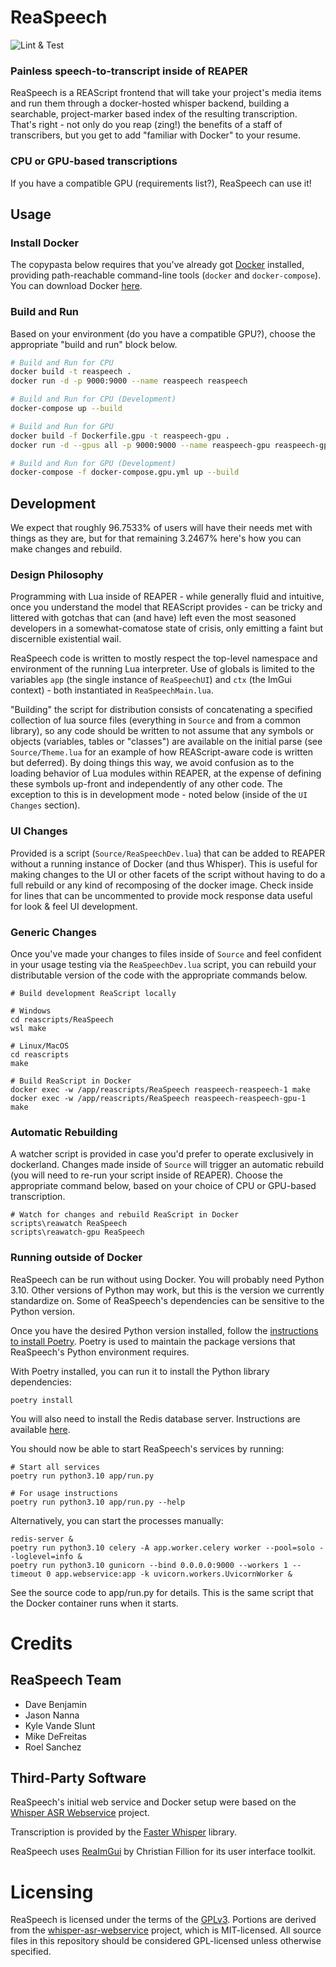 # ReaSpeech
![Lint & Test](https://github.com/teamaudio/reaspeech/actions/workflows/check-reascripts.yml/badge.svg)
### Painless speech-to-transcript inside of REAPER
ReaSpeech is a REAScript frontend that will take your project's media items and run them through a docker-hosted whisper backend, building a searchable, project-marker based index of the resulting transcription. That's right - not only do you reap (zing!) the benefits of a staff of transcribers, but you get to add "familiar with Docker" to your resume.


### CPU or GPU-based transcriptions
If you have a compatible GPU (requirements list?), ReaSpeech can use it!

## Usage

### Install Docker

The copypasta below requires that you've already got [Docker](https://www.docker.com/) installed, providing path-reachable command-line tools (`docker` and `docker-compose`). You can download Docker [here](https://www.docker.com/products/docker-desktop/).

### Build and Run

Based on your environment (do you have a compatible GPU?), choose the appropriate "build and run" block below.


```sh
# Build and Run for CPU
docker build -t reaspeech .
docker run -d -p 9000:9000 --name reaspeech reaspeech

# Build and Run for CPU (Development)
docker-compose up --build

# Build and Run for GPU
docker build -f Dockerfile.gpu -t reaspeech-gpu .
docker run -d --gpus all -p 9000:9000 --name reaspeech-gpu reaspeech-gpu

# Build and Run for GPU (Development)
docker-compose -f docker-compose.gpu.yml up --build
```

## Development

We expect that roughly 96.7533% of users will have their needs met with things as they are, but for that remaining 3.2467% here's how you can make changes and rebuild.

### Design Philosophy

Programming with Lua inside of REAPER - while generally fluid and intuitive, once you understand the model that REAScript provides - can be tricky and littered with gotchas that can (and have) left even the most seasoned developers in a somewhat-comatose state of crisis, only emitting a faint but discernible existential wail.

ReaSpeech code is written to mostly respect the top-level namespace and environment of the running Lua interpreter. Use of globals is limited to the variables `app` (the single instance of `ReaSpeechUI`) and `ctx` (the ImGui context) - both instantiated in `ReaSpeechMain.lua`.

"Building" the script for distribution consists of concatenating a specified collection of lua source files (everything in `Source` and from a common library), so any code should be written to not assume that any symbols or objects (variables, tables or "classes") are available on the initial parse (see `Source/Theme.lua` for an example of how REAScript-aware code is written but deferred). By doing things this way, we avoid confusion as to the loading behavior of Lua modules within REAPER, at the expense of defining these symbols up-front and independently of any other code. The exception to this is in development mode - noted below (inside of the `UI Changes` section).

### UI Changes

Provided is a script (`Source/ReaSpeechDev.lua`) that can be added to REAPER without a running instance of Docker (and thus Whisper). This is useful for making changes to the UI or other facets of the script without having to do a full rebuild or any kind of recomposing of the docker image. Check inside for lines that can be uncommented to provide mock response data useful for look & feel UI development.

### Generic Changes

Once you've made your changes to files inside of `Source` and feel confident in your usage testing via the `ReaSpeechDev.lua` script, you can rebuild your distributable version of the code with the appropriate commands below.

```
# Build development ReaScript locally

# Windows
cd reascripts/ReaSpeech
wsl make

# Linux/MacOS
cd reascripts
make

# Build ReaScript in Docker
docker exec -w /app/reascripts/ReaSpeech reaspeech-reaspeech-1 make
docker exec -w /app/reascripts/ReaSpeech reaspeech-reaspeech-gpu-1 make
```

### Automatic Rebuilding

A watcher script is provided in case you'd prefer to operate exclusively in dockerland. Changes made inside of `Source` will trigger an automatic rebuild (you will need to re-run your script inside of REAPER). Choose the appropriate command below, based on your choice of CPU or GPU-based transcription.

```
# Watch for changes and rebuild ReaScript in Docker
scripts\reawatch ReaSpeech
scripts\reawatch-gpu ReaSpeech
```

### Running outside of Docker

ReaSpeech can be run without using Docker. You will probably need Python 3.10. Other versions of Python may work, but this is the version we currently standardize on. Some of ReaSpeech's dependencies can be sensitive to the Python version.

Once you have the desired Python version installed, follow the [instructions to install Poetry](https://python-poetry.org/docs/#installation). Poetry is used to maintain the package versions that ReaSpeech's Python environment requires.

With Poetry installed, you can run it to install the Python library dependencies:

```
poetry install
```

You will also need to install the Redis database server. Instructions are available [here](https://redis.io/docs/latest/operate/oss_and_stack/install/install-stack/).

You should now be able to start ReaSpeech's services by running:

```
# Start all services
poetry run python3.10 app/run.py

# For usage instructions
poetry run python3.10 app/run.py --help
```

Alternatively, you can start the processes manually:

```
redis-server &
poetry run python3.10 celery -A app.worker.celery worker --pool=solo --loglevel=info &
poetry run python3.10 gunicorn --bind 0.0.0.0:9000 --workers 1 --timeout 0 app.webservice:app -k uvicorn.workers.UvicornWorker &
```

See the source code to app/run.py for details. This is the same script that the Docker container runs when it starts.

# Credits

## ReaSpeech Team

* Dave Benjamin
* Jason Nanna
* Kyle Vande Slunt
* Mike DeFreitas
* Roel Sanchez

## Third-Party Software

ReaSpeech's initial web service and Docker setup were based on the [Whisper ASR Webservice](https://github.com/ahmetoner/whisper-asr-webservice) project.

Transcription is provided by the [Faster Whisper](https://github.com/SYSTRAN/faster-whisper) library.

ReaSpeech uses [ReaImGui](https://github.com/cfillion/reaimgui) by Christian Fillion for its user interface toolkit.

# Licensing

ReaSpeech is licensed under the terms of the
[GPLv3](https://www.gnu.org/licenses/gpl-3.0.en.html).
Portions are derived from the
[whisper-asr-webservice](https://github.com/ahmetoner/whisper-asr-webservice)
project, which is MIT-licensed. All source files in this repository should be
considered GPL-licensed unless otherwise specified.
